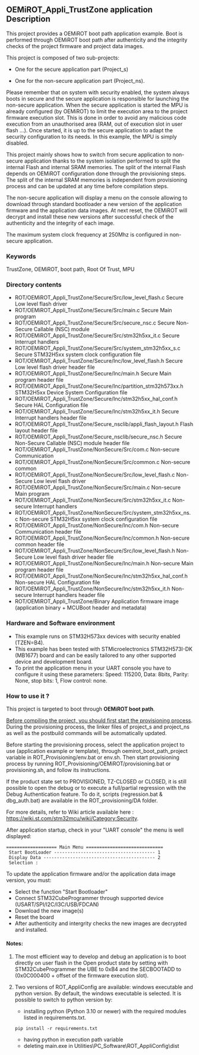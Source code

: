 ## <b>OEMiROT_Appli_TrustZone application Description</b>

This project provides a OEMiROT boot path application example. Boot is performed through OEMiROT boot path after authenticity and the integrity checks of the project firmware and project data
images.

This project is composed of two sub-projects:

- One for the secure application part (Project_s)

- One for the non-secure application part (Project_ns).


Please remember that on system with security enabled, the system always boots in secure and
the secure application is responsible for launching the non-secure application. When the secure application is started the MPU
is already configured (by OEMiROT) to limit the execution area to the project firmware execution slot. This is done in order to avoid
any malicious code execution from an unauthorised area (RAM, out of execution slot in user flash ...). Once started, it is up to the secure
application to adapt the security configuration to its needs. In this example, the MPU is simply disabled.

This project mainly shows how to switch from secure application to non-secure application
thanks to the system isolation performed to split the internal Flash and internal SRAM memories.
The split of the internal Flash depends on OEMiROT configuration done through the provisioning steps.
The split of the internal SRAM memories is independent from provisioning process and can be updated
at any time before compilation steps.

The non-secure application will display a menu on the console allowing to download through standard bootloader a new version
of the application firmware and the application data images.
At next reset, the OEMiROT will decrypt and install these new versions after successful check of the authenticity and the integrity of each image.

The maximum system clock frequency at 250Mhz is configured in non-secure application.

### <b>Keywords</b>

TrustZone, OEMiROT, boot path, Root Of Trust, MPU

### <b>Directory contents</b>

  - ROT/OEMiROT_Appli_TrustZone/Secure/Src/low_level_flash.c              Secure Low level flash driver
  - ROT/OEMiROT_Appli_TrustZone/Secure/Src/main.c                         Secure Main program
  - ROT/OEMiROT_Appli_TrustZone/Secure/Src/secure_nsc.c                   Secure Non-Secure Callable (NSC) module
  - ROT/OEMiROT_Appli_TrustZone/Secure/Src/stm32h5xx_it.c                 Secure Interrupt handlers
  - ROT/OEMiROT_Appli_TrustZone/Secure/Src/system_stm32h5xx_s.c           Secure STM32H5xx system clock configuration file
  - ROT/OEMiROT_Appli_TrustZone/Secure/Inc/low_level_flash.h              Secure Low level flash driver header file
  - ROT/OEMiROT_Appli_TrustZone/Secure/Inc/main.h                         Secure Main program header file
  - ROT/OEMiROT_Appli_TrustZone/Secure/Inc/partition_stm32h573xx.h        STM32H5xx Device System Configuration file
  - ROT/OEMiROT_Appli_TrustZone/Secure/Inc/stm32h5xx_hal_conf.h           Secure HAL Configuration file
  - ROT/OEMiROT_Appli_TrustZone/Secure/Inc/stm32h5xx_it.h                 Secure Interrupt handlers header file
  - ROT/OEMiROT_Appli_TrustZone/Secure_nsclib/appli_flash_layout.h        Flash layout header file
  - ROT/OEMiROT_Appli_TrustZone/Secure_nsclib/secure_nsc.h                Secure Non-Secure Callable (NSC) module header file
  - ROT/OEMiROT_Appli_TrustZone/NonSecure/Src/com.c                       Non-secure Communication
  - ROT/OEMiROT_Appli_TrustZone/NonSecure/Src/common.c                    Non-secure common
  - ROT/OEMiROT_Appli_TrustZone/NonSecure/Src/low_level_flash.c           Non-Secure Low level flash driver
  - ROT/OEMiROT_Appli_TrustZone/NonSecure/Src/main.c                      Non-secure Main program
  - ROT/OEMiROT_Appli_TrustZone/NonSecure/Src/stm32h5xx_it.c              Non-secure Interrupt handlers
  - ROT/OEMiROT_Appli_TrustZone/NonSecure/Src/system_stm32h5xx_ns.c       Non-secure STM32H5xx system clock configuration file
  - ROT/OEMiROT_Appli_TrustZone/NonSecure/Inc/com.h                       Non-secure Communication header file
  - ROT/OEMiROT_Appli_TrustZone/NonSecure/Inc/common.h                    Non-secure common header file
  - ROT/OEMiROT_Appli_TrustZone/NonSecure/Src/low_level_flash.h           Non-Secure Low level flash driver header file
  - ROT/OEMiROT_Appli_TrustZone/NonSecure/Inc/main.h                      Non-secure Main program header file
  - ROT/OEMiROT_Appli_TrustZone/NonSecure/Inc/stm32h5xx_hal_conf.h        Non-secure HAL Configuration file
  - ROT/OEMiROT_Appli_TrustZone/NonSecure/Inc/stm32h5xx_it.h              Non-secure Interrupt handlers header file
  - ROT/OEMiROT_Appli_TrustZone/Binary                                    Application firmware image (application binary + MCUBoot header and metadata)

### <b>Hardware and Software environment</b>

  - This example runs on STM32H573xx devices with security enabled (TZEN=B4).
  - This example has been tested with STMicroelectronics STM32H573I-DK (MB1677)
    board and can be easily tailored to any other supported device
    and development board.
  - To print the application menu in your UART console you have to configure it using these parameters:
    Speed: 115200, Data: 8bits, Parity: None, stop bits: 1, Flow control: none.

### <b>How to use it ?</b>

This project is targeted to boot through <b>OEMiROT boot path</b>.

<u>Before compiling the project, you should first start the provisioning process</u>. During the provisioning process, the linker files
of project_s and project_ns as well as the postbuild commands will be automatically updated.

Before starting the provisioning process, select the application project to use (application example or template),
through oemirot_boot_path_project variable in ROT_Provisioning/env.bat or env.sh.
Then start provisioning process by running ROT_Provisioning/OEMiROT/provisioning.bat or provisioning.sh, and follow its instructions.

If the product state set to PROVISIONED, TZ-CLOSED or CLOSED, it is still possible to open the debug or to execute a full/partial regression
with the Debug Authentication feature. To do it, scripts (regression.bat & dbg_auth.bat) are available in the ROT_provisioning/DA folder.

For more details, refer to Wiki article available here : https://wiki.st.com/stm32mcu/wiki/Category:Security.

After application startup, check in your "UART console" the menu is well displayed:
  ```
  =================== Main Menu =============================
   Start BootLoader -------------------------------------- 1
   Display Data ------------------------------------------ 2
   Selection :
  ```

To update the application firmware and/or the application data image version, you must:

  - Select the function "Start Bootloader"
  - Connect STM32CubeProgrammer through supported device (USART/SPI/I2C/I3C/USB/FDCAN)
  - Download the new image(s)
  - Reset the board
  - After authenticity and intergrity checks the new images are decrypted and installed.

#### <b>Notes:</b>

  1. The most efficient way to develop and debug an application is to boot directly on user flash in the Open product state by setting with
     STM32CubeProgrammer the UBE to 0xB4 and the SECBOOTADD to (0x0C000400 + offset of the firmware execution slot).

  2. Two versions of ROT_AppliConfig are available: windows executable and python version. By default, the windows executable is selected. It
     is possible to switch to python version by:
        - installing python (Python 3.10 or newer) with the required modules listed in requirements.txt.
        ```
        pip install -r requirements.txt
        ```
        - having python in execution path variable
        - deleting main.exe in Utilities\PC_Software\ROT_AppliConfig\dist



